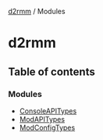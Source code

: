 [d2rmm](README.md) / Modules

# d2rmm

## Table of contents

### Modules

- [ConsoleAPITypes](modules/ConsoleAPITypes.md)
- [ModAPITypes](modules/ModAPITypes.md)
- [ModConfigTypes](modules/ModConfigTypes.md)
